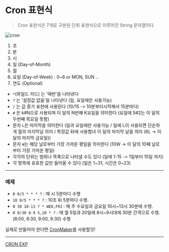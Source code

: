 # Cron 표현식

> Cron 표현식은 7개로 구분된 단위 표현식으로 이루어진 String 문자열이다

![cron](https://img1.daumcdn.net/thumb/R1280x0/?scode=mtistory2&fname=http%3A%2F%2Fcfile7.uf.tistory.com%2Fimage%2F2179AD4B58BD1104031380)


1. 초
2. 분
3. 시
4. 일 (Day-of-Month)
5. 월 
6. 요일 (Day-of-Week) : 0~6 or MON, SUN ..
7. 연도 (Optional)

- `*`(와일드 카드) 는 '매번'을 나타낸다
- `?` 는 '설정값 없음'을 나타낸다 (일, 요일에만 사용가능)
- `/` 는 값 증가 표현에 사용된다 (10/15 -> 10분부터시작해서 15분마다)
- `#` 은 k#N으로 사용되며 이 달의 N번째 K요일을 의미한다 (요일에 5#2는 이 달의 두번째 목요일 뜻함)
- 문자 `L`은 마지막을 의미한다 (일과 요일에만 사용가능 / 일에 L이 사용되면 단순하게 월의 마지막날 의미 / 특정값 뒤에 사용함녀 이 달의 마지막 날을 의미 (6L -> 이 달의 마지막 금요일))
- 문자 `W`는 해당 날로부터 가장 가까운 평일을 의미한다 (10W -> 이 달의 10째 날로부터 가장 가까운 평일)
- 각각의 단위는 범위나 목록으로 나타낼 수도 있다 (일에 1-15 -> 1일부터 15일 까지)
- 각 항목에 유효한 값만 들어올 수 있다 (일은 1~31, 시간은 0~23)


---
### 예제

- `0 0/5 * * * ?` : 매 시 5분마다 수행
- `10 0/5 * * * ?` : 10초 뒤 5분마다 수행.
- `0 30 10-13 ? * WED,FRI` : 매 주 수요일과 금요일 10시~13시 30분에 수행.
- `0 0/30 8-9 5,20 * ?` : 매 월 5일과 20일에 8시~9시대에 30분 간격으로 수행. (8:00, 8:30, 9:00, 9:30) 수행


실제로 만들어야 한다면 [CronMaker](http://www.cronmaker.com/?1)를 사용할것!




---
[CRON EXP](https://www.leafcats.com/94)
